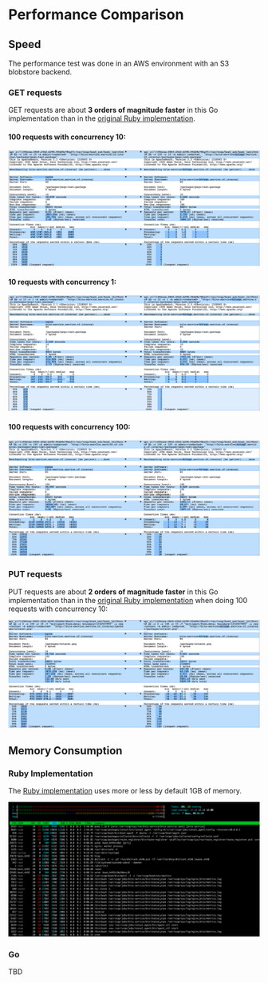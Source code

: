 # Performance Comparison

## Speed

The performance test was done in an AWS environment with an S3 blobstore backend.

### GET requests

GET requests are about **3 orders of magnitude faster** in this Go implementation than in the [original Ruby implementation](https://github.com/cloudfoundry-incubator/bits-service).

#### 100 requests with concurrency 10:

![](GET-request-speed-comparison-100-10.png)

#### 10 requests with concurrency 1:

![](GET-request-speed-comparison-10-1.png)

#### 100 requests with concurrency 100:

![](GET-request-speed-comparison-100-100.png)

### PUT requests

PUT requests are about **2 orders of magnitude faster** in this Go implementation than in the [original Ruby implementation](https://github.com/cloudfoundry-incubator/bits-service) when doing 100 requests with concurrency 10:

![](PUT-request-speed-comparison.png)

## Memory Consumption

### Ruby Implementation

The [Ruby implementation](https://github.com/cloudfoundry-incubator/bits-service) uses more or less by default 1GB of memory.

![](bits-service-ruby-mem-consumption.png)

### Go

TBD

